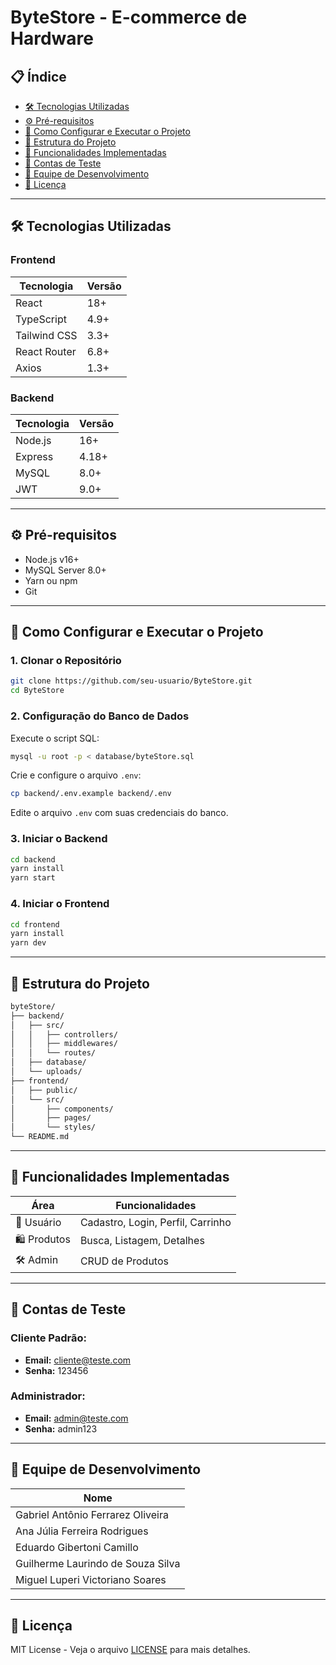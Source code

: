# ByteStore - E-commerce de Hardware

## 📋 Índice
- [🛠 Tecnologias Utilizadas](#-tecnologias-utilizadas)
- [⚙️ Pré-requisitos](#-pré-requisitos)
- [🚀 Como Configurar e Executar o Projeto](#-como-configurar-e-executar-o-projeto)
- [📂 Estrutura do Projeto](#-estrutura-do-projeto)
- [🔧 Funcionalidades Implementadas](#-funcionalidades-implementadas)
- [🧪 Contas de Teste](#-contas-de-teste)
- [👥 Equipe de Desenvolvimento](#-equipe-de-desenvolvimento)
- [📜 Licença](#-licença)

---

## 🛠 Tecnologias Utilizadas

### Frontend

| Tecnologia     | Versão |
|----------------|--------|
| React          | 18+    |
| TypeScript     | 4.9+   |
| Tailwind CSS   | 3.3+   |
| React Router   | 6.8+   |
| Axios          | 1.3+   |

### Backend

| Tecnologia     | Versão |
|----------------|--------|
| Node.js        | 16+    |
| Express        | 4.18+  |
| MySQL          | 8.0+   |
| JWT            | 9.0+   |

---

## ⚙️ Pré-requisitos

- Node.js v16+
- MySQL Server 8.0+
- Yarn ou npm
- Git

---

## 🚀 Como Configurar e Executar o Projeto

### 1. Clonar o Repositório

```bash
git clone https://github.com/seu-usuario/ByteStore.git
cd ByteStore
```

### 2. Configuração do Banco de Dados

Execute o script SQL:

```bash
mysql -u root -p < database/byteStore.sql
```

Crie e configure o arquivo `.env`:

```bash
cp backend/.env.example backend/.env
```

Edite o arquivo `.env` com suas credenciais do banco.

### 3. Iniciar o Backend

```bash
cd backend
yarn install
yarn start
```

### 4. Iniciar o Frontend

```bash
cd frontend
yarn install
yarn dev
```

---

## 📂 Estrutura do Projeto

```bash
byteStore/
├── backend/
│   ├── src/
│   │   ├── controllers/
│   │   ├── middlewares/
│   │   └── routes/
│   ├── database/
│   └── uploads/
├── frontend/
│   ├── public/
│   └── src/
│       ├── components/
│       ├── pages/
│       └── styles/
└── README.md
```

---

## 🔧 Funcionalidades Implementadas

| Área       | Funcionalidades                         |
|------------|------------------------------------------|
| 👤 Usuário  | Cadastro, Login, Perfil, Carrinho        |
| 🛍️ Produtos | Busca, Listagem, Detalhes               |
| 🛠️ Admin    | CRUD de Produtos                         |

---

## 🧪 Contas de Teste

### Cliente Padrão:

- **Email:** cliente@teste.com  
- **Senha:** 123456

### Administrador:

- **Email:** admin@teste.com  
- **Senha:** admin123

---

## 👥 Equipe de Desenvolvimento

| Nome                                |
|-------------------------------------|
| Gabriel Antônio Ferrarez Oliveira   | 
| Ana Júlia Ferreira Rodrigues        | 
| Eduardo Gibertoni Camillo           | 
| Guilherme Laurindo de Souza Silva   | 
| Miguel Luperi Victoriano Soares     |

---

## 📜 Licença

MIT License - Veja o arquivo [LICENSE](./LICENSE) para mais detalhes.
